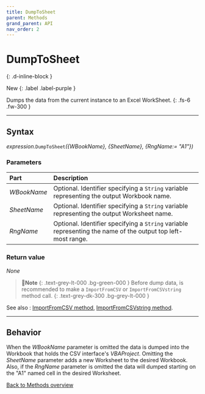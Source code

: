 ```yaml
---
title: DumpToSheet
parent: Methods
grand_parent: API
nav_order: 2
---
```


# DumpToSheet
{: .d-inline-block }

New
{: .label .label-purple }

Dumps the data from the current instance to an Excel WorkSheet.
{: .fs-6 .fw-300 }

---

## Syntax

*expression*.`DumpToSheet`*({WBookName}, {SheetName}, {RngName:= "A1"})*

### Parameters

<table>
<thead>
<tr>
<th style="text-align: left;">Part</th>
<th style="text-align: left;">Description</th>
</tr>
</thead>
<tbody>
<tr>
<td style="text-align: left;"><em>WBookName</em></td>
<td style="text-align: left;">Optional. Identifier specifying a <code>String</code> variable representing the output Workbook name.</td>
</tr>
<tr>
<td style="text-align: left;"><em>SheetName</em></td>
<td style="text-align: left;">Optional. Identifier specifying a <code>String</code> variable representing the output Worksheet name.</td>
</tr>
<tr>
<td style="text-align: left;"><em>RngName</em></td>
<td style="text-align: left;">Optional. Identifier specifying a <code>String</code> variable representing the name of the output top left-most range.</td>
</tr>
</tbody>
</table>

### Return value

_None_

>📝**Note**
>{: .text-grey-lt-000 .bg-green-000 }
>Before dump data, is recommended to make a `ImportFromCSV` or `ImportFromCSVstring` method call.
{: .text-grey-dk-300 .bg-grey-lt-000 }

See also
: [ImportFromCSV method](https://ws-garcia.github.io/VBA-CSV-interface/api/methods/importfromcsv.html), [ImportFromCSVstring method](https://ws-garcia.github.io/VBA-CSV-interface/api/methods/importfromcsvstring.html).

---

## Behavior

When the *WBookName* parameter is omitted the data is dumped into the Workbook that holds the CSV interface's *VBAProject*. Omitting the *SheetName* parameter adds a new Worksheet to the desired Workbook. Also, if the *RngName* parameter is omitted the data will dumped starting on the "A1" named cell in the desired Worksheet.

[Back to Methods overview](https://ws-garcia.github.io/VBA-CSV-interface/api/methods/)
